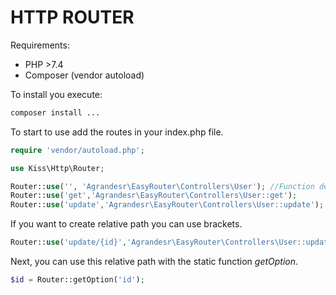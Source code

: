 # HTTP ROUTER

Requirements:
- PHP >7.4
- Composer (vendor autoload)

To install you execute:
``` bash
composer install ...
```

To start to use add the routes in your index.php file.
``` php
require 'vendor/autoload.php';

use Kiss\Http\Router;

Router::use('', 'Agrandesr\EasyRouter\Controllers\User'); //Function default main
Router::use('get','Agrandesr\EasyRouter\Controllers\User::get');
Router::use('update','Agrandesr\EasyRouter\Controllers\User::update');
```

If you want to create relative path you can use brackets.

``` php
Router::use('update/{id}','Agrandesr\EasyRouter\Controllers\User::update');
```

Next, you can use this relative path with the static function *getOption*.

``` php
$id = Router::getOption('id');
```
